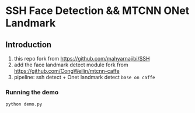 # SSH Face Detection && MTCNN ONet Landmark

## Introduction
1. this repo fork from https://github.com/mahyarnajibi/SSH
2. add the face landmark detect module fork from https://github.com/CongWeilin/mtcnn-caffe
3. pipeline: ssh detect + Onet landmark detect `base on caffe`
### Running the demo
```
python demo.py
```
